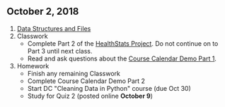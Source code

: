 ## October 2, 2018
1. [Data Structures and Files](../Slides/L4_Data_Structures_and_Files.slides.html)
3. Classwork
   - Complete Part 2 of the [HealthStats Project](https://github.com/christopherhuntley/ba505-docs/tree/master/Tutorials/HealthStatsProject). Do not continue on to Part 3 until next class. 
   - Read and ask questions about the [Course Calendar Demo Part 1](../Tutorials/CourseCatalogDemo).
4. Homework
   - Finish any remaining Classwork 
   - Complete Course Calendar Demo Part 2
   - Start DC "Cleaning Data in Python" course (due Oct 30)
   - Study for Quiz 2 (posted online **October 9**)